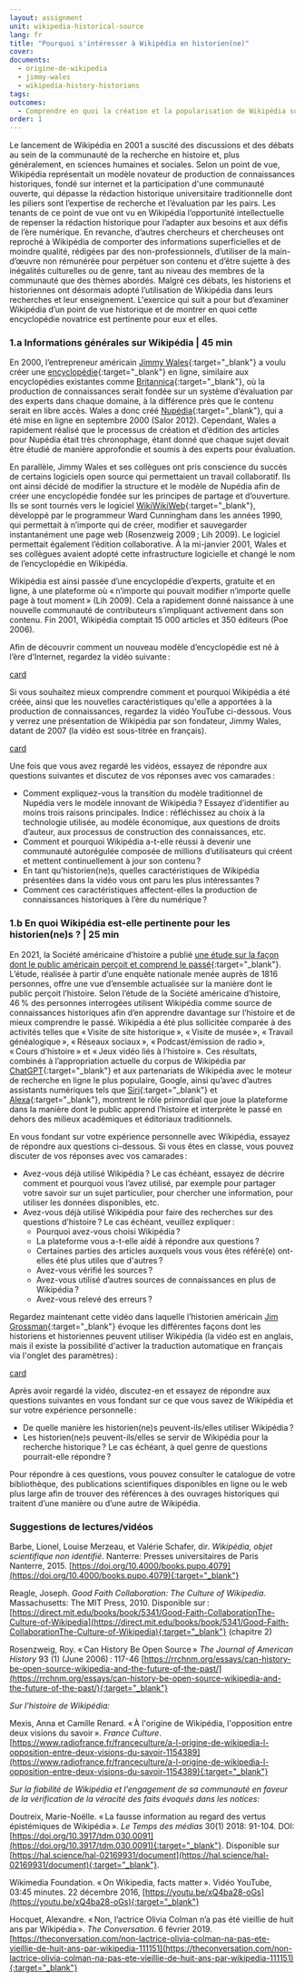 ```yaml
---
layout: assignment
unit: wikipedia-historical-source 
lang: fr
title: "Pourquoi s'intéresser à Wikipédia en historien(ne)"
cover:
documents:
  - origine-de-wikipedia
  - jimmy-wales
  - wikipedia-history-historians
tags:
outcomes: 
  - Comprendre en quoi la création et la popularisation de Wikipédia sont pertinentes pour les historiens et historiennes 
order: 1
---
```

Le lancement de Wikipédia en 2001 a suscité des discussions et des débats au sein de la communauté de la recherche en histoire et, plus généralement, en sciences humaines et sociales. Selon un point de vue, Wikipédia représentait un modèle novateur de production de connaissances historiques, fondé sur internet et la participation d'une communauté ouverte, qui dépasse la rédaction historique universitaire traditionnelle dont les piliers sont l’expertise de recherche et l’évaluation par les pairs. Les tenants de ce point de vue ont vu en Wikipédia l’opportunité intellectuelle de repenser la rédaction historique pour l’adapter aux besoins et aux défis de l’ère numérique. En revanche, d’autres chercheurs et chercheuses ont reproché à Wikipédia de comporter des informations superficielles et de moindre qualité, rédigées par des non-professionnels, d’utiliser de la main-d’œuvre non rémunérée pour perpétuer son contenu et d’être sujette à des inégalités culturelles ou de genre, tant au niveau des membres de la communauté que des thèmes abordés. Malgré ces débats, les historiens et historiennes ont désormais adopté l’utilisation de Wikipédia dans leurs recherches et leur enseignement. L'exercice qui suit a pour but d’examiner Wikipédia d’un point de vue historique et de montrer en quoi cette encyclopédie novatrice est pertinente pour eux et elles.

<!-- more -->

<!-- briefing-student -->

### 1.a Informations générales sur Wikipédia | 45 min
<!-- section-contents -->

En 2000, l’entrepreneur américain [Jimmy Wales](https://fr.wikipedia.org/wiki/Jimmy_Wales){:target="_blank"} a voulu créer une [encyclopédie](https://fr.wikipedia.org/wiki/Encyclop%C3%A9die){:target="_blank"} en ligne, similaire aux encyclopédies existantes comme [Britannica](https://fr.wikipedia.org/wiki/Encyclop%C3%A6dia_Britannica_(maison_d'%C3%A9dition)){:target="_blank"}, où la production de connaissances serait fondée sur un système d’évaluation par des experts dans chaque domaine, à la différence près que le contenu serait en libre accès. Wales a donc créé [Nupédia](https://fr.wikipedia.org/wiki/Nupedia){:target="_blank"}, qui a été mise en ligne en septembre 2000 (Salor 2012). Cependant, Wales a rapidement réalisé que le processus de création et d’édition des articles pour Nupédia était très chronophage, étant donné que chaque sujet devait être étudié de manière approfondie et soumis à des experts pour évaluation. 

En parallèle, Jimmy Wales et ses collègues ont pris conscience du succès de certains logiciels open source qui permettaient un travail collaboratif. Ils ont ainsi décidé de modifier la structure et le modèle de Nupédia afin de créer une encyclopédie fondée sur les principes de partage et d’ouverture. Ils se sont tournés vers le logiciel [WikiWikiWeb](https://fr.wikipedia.org/wiki/WikiWikiWeb){:target="_blank"}, développé par le programmeur Ward Cunningham dans les années 1990, qui permettait à n’importe qui de créer, modifier et sauvegarder instantanément une page web (Rosenzweig 2009&#x202F;; Lih 2009). Le logiciel permettait également l’édition collaborative. À la mi-janvier 2001, Wales et ses collègues avaient adopté cette infrastructure logicielle et changé le nom de l’encyclopédie en Wikipédia. 

Wikipédia est ainsi passée d’une encyclopédie d’experts, gratuite et en ligne, à une plateforme où «&#x202F;n’importe qui pouvait modifier n’importe quelle page à tout moment&#x202F;» (Lih 2009). Cela a rapidement donné naissance à une nouvelle communauté de contributeurs s’impliquant activement dans son contenu. Fin 2001, Wikipédia comptait 15 000 articles et 350 éditeurs (Poe 2006).

Afin de découvrir comment un nouveau modèle d’encyclopédie est né à l’ère d’Internet, regardez la vidéo suivante&#x202F;:

[card](origine-de-wikipedia) 

Si vous souhaitez mieux comprendre comment et pourquoi Wikipédia a été créée, ainsi que les nouvelles caractéristiques qu'elle a apportées à la production de connaissances, regardez la vidéo YouTube ci-dessous. Vous y verrez une présentation de Wikipédia par son fondateur, Jimmy Wales, datant de 2007 (la vidéo est sous-titrée en français). 

[card](jimmy-wales)


Une fois que vous avez regardé les vidéos, essayez de répondre aux questions suivantes et discutez de vos réponses avec vos camarades&#x202F;:

- Comment expliquez-vous la transition du modèle traditionnel de Nupédia vers le modèle innovant de Wikipédia&#x202F;? Essayez d’identifier au moins trois raisons principales. Indice&#x202F;: réfléchissez au choix à la technologie utilisée, au modèle économique, aux questions de droits d’auteur, aux processus de construction des connaissances, etc.
- Comment et pourquoi Wikipédia a-t-elle réussi à devenir une communauté autorégulée composée de millions d’utilisateurs qui créent et mettent continuellement à jour son contenu&#x202F;?
- En tant qu’historien(ne)s, quelles caractéristiques de Wikipédia présentées dans la vidéo vous ont paru les plus intéressantes&#x202F;?
- Comment ces caractéristiques affectent-elles la production de connaissances historiques à l’ère du numérique&#x202F;?

<!-- section -->

### 1.b En quoi Wikipédia est-elle pertinente pour les historien(ne)s ? | 25 min
<!-- section-contents -->

En 2021, la Société américaine d’histoire a publié [une étude sur la façon dont le public américain perçoit et comprend le passé](https://www.historians.org/perspectives-article/a-snapshot-of-the-publics-views-on-history-national-poll-offers-valuable-insights-for-historians-and-advocates/){:target="_blank"}. L’étude, réalisée à partir d’une enquête nationale menée auprès de 1816 personnes, offre une vue d’ensemble actualisée sur la manière dont le public perçoit l’histoire. Selon l’étude de la Société américaine d’histoire, 46&#x202F;% des personnes interrogées utilisent Wikipédia comme source de connaissances historiques afin d’en apprendre davantage sur l’histoire et de mieux comprendre le passé. Wikipédia a été plus sollicitée comparée à des activités telles que «&#x202F;Visite de site historique&#x202F;», «&#x202F;Visite de musée&#x202F;», «&#x202F;Travail généalogique&#x202F;», «&#x202F;Réseaux sociaux&#x202F;», «&#x202F;Podcast/émission de radio&#x202F;», «&#x202F;Cours d’histoire&#x202F;» et «&#x202F;Jeux vidéo liés à l’histoire&#x202F;». Ces résultats, combinés à l’appropriation actuelle du corpus de Wikipédia par [ChatGPT](https://fr.wikipedia.org/wiki/ChatGPT){:target="_blank"} et aux partenariats de Wikipédia avec le moteur de recherche en ligne le plus populaire, Google, ainsi qu’avec d’autres assistants numériques tels que [Siri](https://fr.wikipedia.org/wiki/Siri_(logiciel)){:target="_blank"} et [Alexa](https://fr.wikipedia.org/wiki/Amazon_Alexa){:target="_blank"}, montrent le rôle primordial que joue la plateforme dans la manière dont le public apprend l’histoire et interprète le passé en dehors des milieux académiques et éditoriaux traditionnels.

En vous fondant sur votre expérience personnelle avec Wikipédia, essayez de répondre aux questions ci-dessous. Si vous êtes en classe, vous pouvez discuter de vos réponses avec vos camarades&#x202F;:

- Avez-vous déjà utilisé Wikipédia&#x202F;? Le cas échéant, essayez de décrire comment et pourquoi vous l’avez utilisé, par exemple pour partager votre savoir sur un sujet particulier, pour chercher une information, pour utiliser les données disponibles, etc.
- Avez-vous déjà utilisé Wikipédia pour faire des recherches sur des questions d’histoire&#x202F;? Le cas échéant, veuillez expliquer&#x202F;:
  - Pourquoi avez-vous choisi Wikipédia&#x202F;?
  - La plateforme vous a-t-elle aidé à répondre aux questions&#x202F;?
  - Certaines parties des articles auxquels vous vous êtes référé(e) ont-elles été plus utiles que d'autres&#x202F;?
  - Avez-vous vérifié les sources&#x202F;?
  - Avez-vous utilisé d’autres sources de connaissances en plus de Wikipédia&#x202F;?
  - Avez-vous relevé des erreurs&#x202F;?

Regardez maintenant cette vidéo dans laquelle l’historien américain [Jim Grossman](https://www.historians.org/person/jim-grossman/){:target="_blank"} évoque les différentes façons dont les historiens et historiennes peuvent utiliser Wikipédia (la vidéo est en anglais, mais il existe la possibilité d'activer la traduction automatique en français via l'onglet des paramètres)&#x202F;:

[card](wikipedia-history-historians)
<!-- Intelligent Channel. [“Wikipedia, history, and historians – Jim Grossman in INT’s ENLIGHTENMENT MINUTES.”](https://youtu.be/S-Yj7V6d54Q){:target="_blank"} YouTube video. 4:32 mins.--> 

Après avoir regardé la vidéo, discutez-en et essayez de répondre aux questions suivantes en vous fondant sur ce que vous savez de Wikipédia et sur votre expérience personnelle&#x202F;:

- De quelle manière les historien(ne)s peuvent-ils/elles utiliser Wikipédia&#x202F;?
- Les historien(ne)s peuvent-ils/elles se servir de Wikipédia pour la recherche historique&#x202F;? Le cas échéant, à quel genre de questions pourrait-elle répondre&#x202F;?

Pour répondre à ces questions, vous pouvez consulter le catalogue de votre bibliothèque, des publications scientifiques disponibles en ligne ou le web plus large afin de trouver des références à des ouvrages historiques qui traitent d’une manière ou d’une autre de Wikipédia.

<!-- section -->

### Suggestions de lectures/vidéos
<!-- section-contents --> 
Barbe, Lionel, Louise Merzeau, et Valérie Schafer, dir. *Wikipédia, objet scientifique non identifié*. Nanterre: Presses universitaires de Paris Nanterre, 2015. [https://doi.org/10.4000/books.pupo.4079](https://doi.org/10.4000/books.pupo.4079){:target="_blank"}

Reagle, Joseph. *Good Faith Collaboration: The Culture of Wikipedia*. Massachusetts: The MIT Press, 2010. Disponible sur&#x202F;: [https://direct.mit.edu/books/book/5341/Good-Faith-CollaborationThe-Culture-of-Wikipedia](https://direct.mit.edu/books/book/5341/Good-Faith-CollaborationThe-Culture-of-Wikipedia){:target="_blank"} (chapitre 2)

Rosenzweig, Roy. «&#x202F;Can History Be Open Source&#x202F;» *The Journal of American History* 93 (1) (June 2006)&#x202F;: 117-46 [https://rrchnm.org/essays/can-history-be-open-source-wikipedia-and-the-future-of-the-past/](https://rrchnm.org/essays/can-history-be-open-source-wikipedia-and-the-future-of-the-past/){:target="_blank"}

*Sur l'histoire de Wikipédia:*

Mexis, Anna et Camille Renard. «&#x202F;À l'origine de Wikipédia, l'opposition entre deux visions du savoir&#x202F;». *France Culture*. [https://www.radiofrance.fr/franceculture/a-l-origine-de-wikipedia-l-opposition-entre-deux-visions-du-savoir-1154389](https://www.radiofrance.fr/franceculture/a-l-origine-de-wikipedia-l-opposition-entre-deux-visions-du-savoir-1154389){:target="_blank"} 

*Sur la fiabilité de Wikipédia et l'engagement de sa communauté en faveur de la vérification de la véracité des faits évoqués dans les notices:* 

Doutreix, Marie-Noëlle. «&#x202F;La fausse information au regard des vertus épistémiques de Wikipédia&#x202F;». *Le Temps des médias* 30(1) 2018: 91-104. DOI: [https://doi.org/10.3917/tdm.030.0091](https://doi.org/10.3917/tdm.030.0091){:target="_blank"}. Disponible sur [https://hal.science/hal-02169931/document](https://hal.science/hal-02169931/document){:target="_blank"}.  

Wikimedia Foundation. «&#x202F;On Wikipedia, facts matter&#x202F;». Vidéo YouTube, 03:45 minutes. 22 décembre 2016, [https://youtu.be/xQ4ba28-oGs](https://youtu.be/xQ4ba28-oGs){:target="_blank"} 

Hocquet, Alexandre. «&#x202F;Non, l’actrice Olivia Colman n’a pas été vieillie de huit ans par Wikipédia&#x202F;». *The Conversation*. 6 février 2019. [https://theconversation.com/non-lactrice-olivia-colman-na-pas-ete-vieillie-de-huit-ans-par-wikipedia-111151](https://theconversation.com/non-lactrice-olivia-colman-na-pas-ete-vieillie-de-huit-ans-par-wikipedia-111151){:target="_blank"}


<!-- briefing-teacher -->

